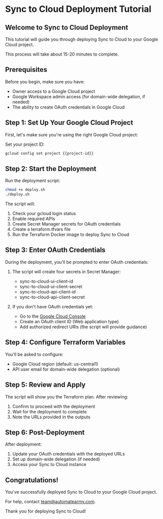 # Sync to Cloud Deployment Tutorial

## Welcome to Sync to Cloud Deployment

This tutorial will guide you through deploying Sync to Cloud to your Google Cloud project.

<walkthrough-info-message>
This process will take about 15-20 minutes to complete.
</walkthrough-info-message>

## Prerequisites

Before you begin, make sure you have:

- Owner access to a Google Cloud project
- Google Workspace admin access (for domain-wide delegation, if needed)
- The ability to create OAuth credentials in Google Cloud

## Step 1: Set Up Your Google Cloud Project

First, let's make sure you're using the right Google Cloud project:

<walkthrough-project-setup></walkthrough-project-setup>

Set your project ID:

```bash
gcloud config set project {{project-id}}
```

## Step 2: Start the Deployment

Run the deployment script:

```bash
chmod +x deploy.sh
./deploy.sh
```

The script will:
1. Check your gcloud login status
2. Enable required APIs
3. Create Secret Manager secrets for OAuth credentials
4. Create a terraform.tfvars file
5. Run the Terraform Docker image to deploy Sync to Cloud

## Step 3: Enter OAuth Credentials

During the deployment, you'll be prompted to enter OAuth credentials:

1. The script will create four secrets in Secret Manager:
   - sync-to-cloud-ui-client-id
   - sync-to-cloud-ui-client-secret
   - sync-to-cloud-api-client-id
   - sync-to-cloud-api-client-secret

2. If you don't have OAuth credentials yet:
   - Go to the [Google Cloud Console](https://console.cloud.google.com/apis/credentials)
   - Create an OAuth client ID (Web application type)
   - Add authorized redirect URIs (the script will provide guidance)

## Step 4: Configure Terraform Variables

You'll be asked to configure:

- Google Cloud region (default: us-central1)
- API user email for domain-wide delegation (optional)

## Step 5: Review and Apply

The script will show you the Terraform plan. After reviewing:

1. Confirm to proceed with the deployment
2. Wait for the deployment to complete
3. Note the URLs provided in the outputs

## Step 6: Post-Deployment

After deployment:

1. Update your OAuth credentials with the deployed URLs
2. Set up domain-wide delegation (if needed)
3. Access your Sync to Cloud instance

## Congratulations!

You've successfully deployed Sync to Cloud to your Google Cloud project.

For help, contact team@automatearmy.com.

<walkthrough-conclusion-message>
Thank you for deploying Sync to Cloud!
</walkthrough-conclusion-message>

